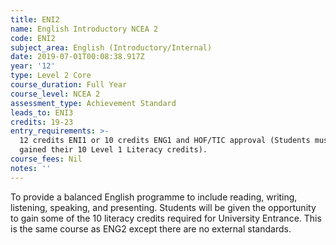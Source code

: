 ```yaml
---
title: ENI2
name: English Introductory NCEA 2
code: ENI2
subject_area: English (Introductory/Internal)
date: 2019-07-01T00:08:38.917Z
year: '12'
type: Level 2 Core
course_duration: Full Year
course_level: NCEA 2
assessment_type: Achievement Standard
leads_to: ENI3
credits: 19-23
entry_requirements: >-
  12 credits ENI1 or 10 credits ENG1 and HOF/TIC approval (Students must have
  gained their 10 Level 1 Literacy credits).
course_fees: Nil
notes: ''
---
```

To provide a balanced English programme to include reading, writing, listening, speaking, and presenting. Students will be given the opportunity to gain some of the 10 literacy credits required for University Entrance. This is the same course as ENG2 except there are no external standards.
